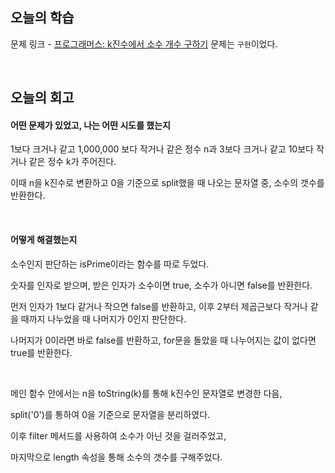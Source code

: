 ## 오늘의 학습
문제 링크 - [프로그래머스: k진수에서 소수 개수 구하기](https://school.programmers.co.kr/learn/courses/30/lessons/92335)
문제는 `구현`이었다.

<br />

## 오늘의 회고
#### 어떤 문제가 있었고, 나는 어떤 시도를 했는지
1보다 크거나 같고 1,000,000 보다 작거나 같은 정수 n과 3보다 크거나 같고 10보다 작거나 같은 정수 k가 주어진다.

이때 n을 k진수로 변환하고 0을 기준으로 split했을 때 나오는 문자열 중, 소수의 갯수를 반환한다.

<br />

#### 어떻게 해결했는지
소수인지 판단하는 isPrime이라는 함수를 따로 두었다.

숫자를 인자로 받으며, 받은 인자가 소수이면 true, 소수가 아니면 false를 반환한다.

먼저 인자가 1보다 같거나 작으면 false를 반환하고, 이후 2부터 제곱근보다 작거나 같을 때까지 나누었을 때 나머지가 0인지 판단한다.

나머지가 0이라면 바로 false를 반환하고, for문을 돌았을 때 나누어지는 값이 없다면 true를 반환한다.

<br />

메인 함수 안에서는 n을 toString(k)를 통해 k진수인 문자열로 변경한 다음,

split('0')를 통하여 0을 기준으로 문자열을 분리하였다.

이후 filter 메서드를 사용하여 소수가 아닌 것을 걸러주었고,

마지막으로 length 속성을 통해 소수의 갯수를 구해주었다.
